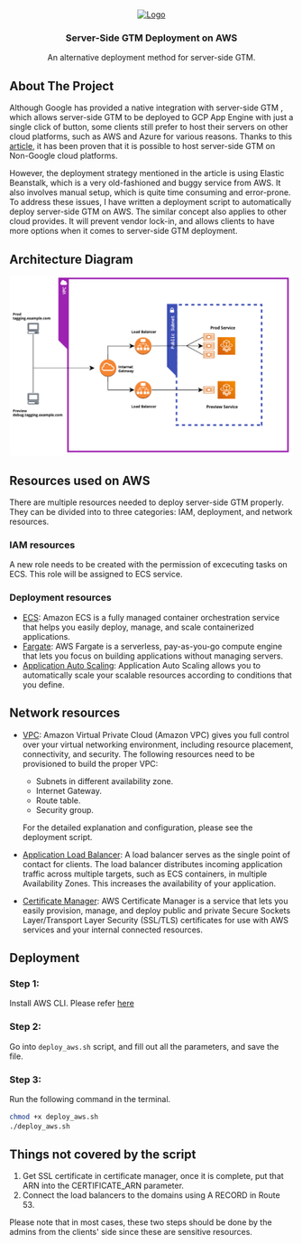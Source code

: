 <br />
<p align="center">
  <a href="https://mightyhive.com/">
    <img src="https://ml.globenewswire.com/Resource/Download/f5b6b602-9c48-401b-b669-e27881a0a7cf?size=5" alt="Logo" width="350" height="100">
  </a>

  <h3 align="center">Server-Side GTM Deployment on AWS</h3>

  <p align="center">
    An alternative deployment method for server-side GTM.
  </p>
</p>


## About The Project
Although Google has provided a native integration with server-side GTM , which
allows server-side GTM to be deployed to GCP App Engine with just a single click
of button, some clients still prefer to host their servers on other cloud
platforms, such as AWS and Azure for various reasons. Thanks to this
[article](https://www.simoahava.com/analytics/deploy-server-side-google-tag-manager-aws/),
it has been proven that it is possible to host server-side GTM on Non-Google
cloud platforms.

However, the deployment strategy mentioned in the article is using Elastic
Beanstalk, which is a very old-fashioned and buggy service from AWS. It also
involves manual setup, which is quite time consuming and error-prone. To address
these issues, I have written a deployment script to automatically deploy
server-side GTM on AWS. The similar concept also applies to other cloud
provides. It will prevent vendor lock-in, and allows clients to have more
options when it comes to server-side GTM deployment.


## Architecture Diagram
<img src="aws_diagram.png" alt="architecture" width=auto height=auto>

## Resources used on AWS
There are multiple resources needed to deploy server-side GTM properly. They can
be divided into to three categories: IAM, deployment, and network resources.

### IAM resources
A new role needs to be created with the permission of excecuting tasks on ECS.
This role will be assigned to ECS service.

### Deployment resources
* [ECS](https://aws.amazon.com/ecs/): Amazon ECS is a fully managed container
  orchestration service that helps you easily deploy, manage, and scale
  containerized applications.
* [Fargate](https://aws.amazon.com/fargate/): AWS Fargate is a serverless,
  pay-as-you-go compute engine that lets you focus on building applications
  without managing servers.
* [Application Auto
  Scaling](https://docs.aws.amazon.com/autoscaling/application/userguide/what-is-application-auto-scaling.html):
  Application Auto Scaling allows you to automatically scale your scalable
  resources according to conditions that you define.

## Network resources
* [VPC](https://aws.amazon.com/vpc/): Amazon Virtual Private Cloud (Amazon VPC)
  gives you full control over your virtual networking environment, including
  resource placement, connectivity, and security. The following resources need
  to be provisioned to build the proper VPC:
  * Subnets in different availability zone.
  * Internet Gateway.
  * Route table.
  * Security group. 

  For the detailed explanation and configuration, please see
  the deployment script.

* [Application Load
  Balancer](https://docs.aws.amazon.com/elasticloadbalancing/latest/application/introduction.html):
  A load balancer serves as the single point of contact for clients. The load
  balancer distributes incoming application traffic across multiple targets,
  such as ECS containers, in multiple Availability Zones. This increases the
  availability of your application.

* [Certificate Manager](https://aws.amazon.com/certificate-manager/): AWS
  Certificate Manager is a service that lets you easily provision, manage, and
  deploy public and private Secure Sockets Layer/Transport Layer Security
  (SSL/TLS) certificates for use with AWS services and your internal connected
  resources.

## Deployment
### Step 1:
Install AWS CLI. Please refer [here](https://docs.aws.amazon.com/cli/latest/userguide/getting-started-install.html)

### Step 2:
Go into `deploy_aws.sh` script, and fill out all the parameters, and save the
file.

### Step 3:
Run the following command in the terminal.
```sh
chmod +x deploy_aws.sh
./deploy_aws.sh
```

## Things not covered by the script
1. Get SSL certificate in certificate manager, once it is complete, put that ARN
   into the CERTIFICATE_ARN parameter.
2. Connect the load balancers to the domains using A RECORD in Route 53.

Please note that in most cases, these two steps should be done by the admins
from the clients' side since these are sensitive resources.
